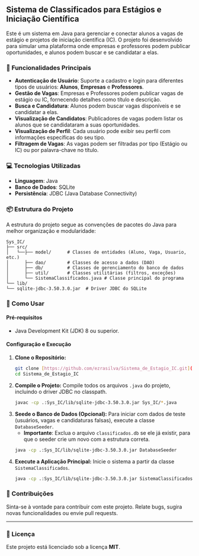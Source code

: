 ## Sistema de Classificados para Estágios e Iniciação Científica

Este é um sistema em Java para gerenciar e conectar alunos a vagas de estágio e projetos de iniciação científica (IC). O projeto foi desenvolvido para simular uma plataforma onde empresas e professores podem publicar oportunidades, e alunos podem buscar e se candidatar a elas.

### 📜 Funcionalidades Principais

* **Autenticação de Usuário**: Suporte a cadastro e login para diferentes tipos de usuários: **Alunos**, **Empresas** e **Professores**.
* **Gestão de Vagas**: Empresas e Professores podem publicar vagas de estágio ou IC, fornecendo detalhes como título e descrição.
* **Busca e Candidatura**: Alunos podem buscar vagas disponíveis e se candidatar a elas.
* **Visualização de Candidatos**: Publicadores de vagas podem listar os alunos que se candidataram a suas oportunidades.
* **Visualização de Perfil**: Cada usuário pode exibir seu perfil com informações específicas do seu tipo.
* **Filtragem de Vagas**: As vagas podem ser filtradas por tipo (Estágio ou IC) ou por palavra-chave no título.

### 💻 Tecnologias Utilizadas

* **Linguagem**: Java
* **Banco de Dados**: SQLite
* **Persistência**: JDBC (Java Database Connectivity)

### 📦 Estrutura do Projeto

A estrutura do projeto segue as convenções de pacotes do Java para melhor organização e modularidade:

```
Sys_IC/
├── src/
│   └──├── model/      # Classes de entidades (Aluno, Vaga, Usuario, etc.)
│      ├── dao/        # Classes de acesso a dados (DAO)
│      ├── db/         # Classes de gerenciamento do banco de dados
│      ├── util/       # Classes utilitárias (filtros, exceções)
│      └── SistemaClassificados.java # Classe principal do programa
└── lib/
└── sqlite-jdbc-3.50.3.0.jar  # Driver JDBC do SQLite

```
### 🚀 Como Usar

#### Pré-requisitos
* Java Development Kit (JDK) 8 ou superior.

#### Configuração e Execução

1.  **Clone o Repositório:**
    ```bash
    git clone [https://github.com/ezrasilva/Sistema_de_Estagio_IC.git](https://github.com/ezrasilva/Sistema_de_Estagio_IC.git)
    cd Sistema_de_Estagio_IC
    ```
2.  **Compile o Projeto:** Compile todos os arquivos `.java` do projeto, incluindo o driver JDBC no classpath.
    ```bash
    javac -cp .:Sys_IC/lib/sqlite-jdbc-3.50.3.0.jar Sys_IC/*.java
    ```
3.  **Seede o Banco de Dados (Opcional):** Para iniciar com dados de teste (usuários, vagas e candidaturas falsas), execute a classe `DatabaseSeeder`.
    * **Importante**: Exclua o arquivo `classificados.db` se ele já existir, para que o seeder crie um novo com a estrutura correta.
    ```bash
    java -cp .:Sys_IC/lib/sqlite-jdbc-3.50.3.0.jar DatabaseSeeder
    ```
4.  **Execute a Aplicação Principal:** Inicie o sistema a partir da classe `SistemaClassificados`.
    ```bash
    java -cp .:Sys_IC/lib/sqlite-jdbc-3.50.3.0.jar SistemaClassificados
    ```

### 🤝 Contribuições

Sinta-se à vontade para contribuir com este projeto. Relate bugs, sugira novas funcionalidades ou envie pull requests.

---

### 📄 Licença

Este projeto está licenciado sob a licença **MIT**.